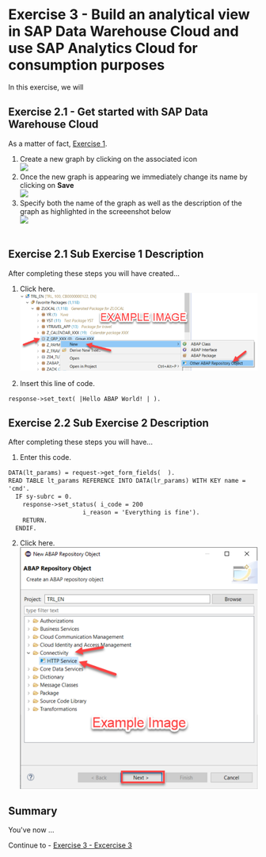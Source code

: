 # Exercise 3 - Build an analytical view in SAP Data Warehouse Cloud and use SAP Analytics Cloud for consumption purposes

In this exercise, we will

## Exercise 2.1 - Get started with SAP Data Warehouse Cloud

As a matter of fact, [Exercise 1](../ex1/README.md).

1. Create a new graph by clicking on the associated icon
<br>![](./images/ex2_1.png)
2. Once the new graph is appearing we immediately change its name by clicking on <b> Save </b>
<br>![](./images/ex2_2.png)
3. Specify both the name of the graph as well as the description of the graph as highlighted in the screeenshot below
<br>![](./images/ex2_3.png)</br><br>






## Exercise 2.1 Sub Exercise 1 Description

After completing these steps you will have created...

1. Click here.
<br>![](/exercises/ex2/images/02_01_0010.png)

2.	Insert this line of code.
```abap
response->set_text( |Hello ABAP World! | ). 
```



## Exercise 2.2 Sub Exercise 2 Description

After completing these steps you will have...

1.	Enter this code.
```abap
DATA(lt_params) = request->get_form_fields(  ).
READ TABLE lt_params REFERENCE INTO DATA(lr_params) WITH KEY name = 'cmd'.
  IF sy-subrc = 0.
    response->set_status( i_code = 200
                     i_reason = 'Everything is fine').
    RETURN.
  ENDIF.

```

2.	Click here.
<br>![](/exercises/ex2/images/02_02_0010.png)

## Summary

You've now ...

Continue to - [Exercise 3 - Excercise 3 ](../ex3/README.md)
